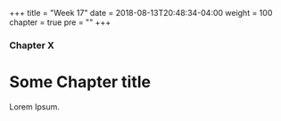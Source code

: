 +++
title = "Week 17"
date = 2018-08-13T20:48:34-04:00
weight = 100
chapter = true
pre = "<b></b>"
+++

### Chapter X

# Some Chapter title

Lorem Ipsum.